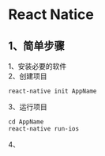# React Natice 

## 1、简单步骤

1、安装必要的软件	
2、创建项目

	react-native init AppName

3、运行项目

	cd AppName
	react-native run-ios
	
4、